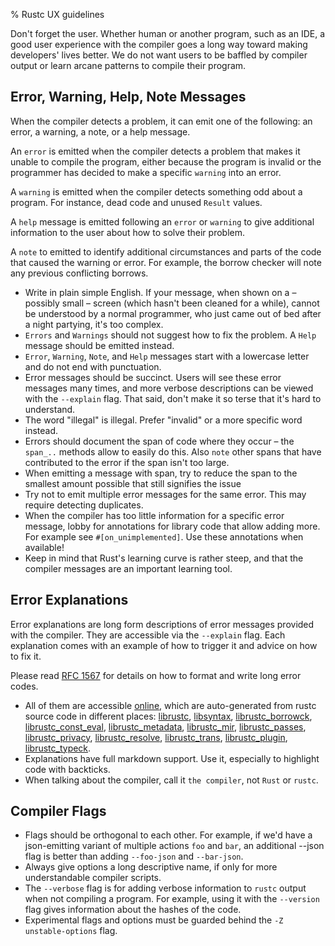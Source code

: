 % Rustc UX guidelines

Don't forget the user. Whether human or another program, such as an IDE, a
good user experience with the compiler goes a long way toward making developers'
lives better. We do not want users to be baffled by compiler output or
learn arcane patterns to compile their program.

## Error, Warning, Help, Note Messages

When the compiler detects a problem, it can emit one of the following: an error, a warning,
a note, or a help message.

An `error` is emitted when the compiler detects a problem that makes it unable
 to compile the program, either because the program is invalid or the
 programmer has decided to make a specific `warning` into an error.

A `warning` is emitted when the compiler detects something odd about a
program. For instance, dead code and unused `Result` values.

A `help` message is emitted following an `error` or `warning` to give additional
information to the user about how to solve their problem.

A `note` to emitted to identify additional circumstances and parts of the code
that caused the warning or error. For example, the borrow checker will note any
previous conflicting borrows.

* Write in plain simple English. If your message, when shown on a – possibly
small – screen (which hasn't been cleaned for a while), cannot be understood
by a normal programmer, who just came out of bed after a night partying, it's
too complex.
* `Errors` and `Warnings` should not suggest how to fix the problem. A `Help`
message should be emitted instead.
* `Error`, `Warning`, `Note`, and `Help` messages start with a lowercase
letter and do not end with punctuation.
* Error messages should be succinct. Users will see these error messages many
times, and more verbose descriptions can be viewed with the `--explain` flag.
That said, don't make it so terse that it's hard to understand.
* The word "illegal" is illegal. Prefer "invalid" or a more specific word
instead.
* Errors should document the span of code where they occur – the `span_..`
methods allow to easily do this. Also `note` other spans that have contributed
to the error if the span isn't too large.
* When emitting a message with span, try to reduce the span to the smallest
amount possible that still signifies the issue
* Try not to emit multiple error messages for the same error. This may require
detecting duplicates.
* When the compiler has too little information for a specific error message,
lobby for annotations for library code that allow adding more. For example see
`#[on_unimplemented]`. Use these annotations when available!
* Keep in mind that Rust's learning curve is rather steep, and that the
compiler messages are an important learning tool.

## Error Explanations

Error explanations are long form descriptions of error messages provided with
the compiler. They are accessible via the `--explain` flag. Each explanation
comes with an example of how to trigger it and advice on how to fix it.

Please read [RFC 1567](https://github.com/rust-lang/rfcs/blob/master/text/1567-long-error-codes-explanation-normalization.md)
for details on how to format and write long error codes.

* All of them are accessible [online](http://doc.rust-lang.org/error-index.html),
  which are auto-generated from rustc source code in different places:
  [librustc](https://github.com/rust-lang/rust/blob/master/src/librustc/diagnostics.rs),
  [libsyntax](https://github.com/rust-lang/rust/blob/master/src/libsyntax/diagnostics.rs),
  [librustc_borrowck](https://github.com/rust-lang/rust/blob/master/src/librustc_borrowck/diagnostics.rs),
  [librustc_const_eval](https://github.com/rust-lang/rust/blob/master/src/librustc_const_eval/diagnostics.rs),
  [librustc_metadata](https://github.com/rust-lang/rust/blob/master/src/librustc_metadata/diagnostics.rs),
  [librustc_mir](https://github.com/rust-lang/rust/blob/master/src/librustc_mir/diagnostics.rs),
  [librustc_passes](https://github.com/rust-lang/rust/blob/master/src/librustc_passes/diagnostics.rs),
  [librustc_privacy](https://github.com/rust-lang/rust/blob/master/src/librustc_privacy/diagnostics.rs),
  [librustc_resolve](https://github.com/rust-lang/rust/blob/master/src/librustc_resolve/diagnostics.rs),
  [librustc_trans](https://github.com/rust-lang/rust/blob/master/src/librustc_trans/diagnostics.rs),
  [librustc_plugin](https://github.com/rust-lang/rust/blob/master/src/librustc_plugin/diagnostics.rs),
  [librustc_typeck](https://github.com/rust-lang/rust/blob/master/src/librustc_typeck/diagnostics.rs).
* Explanations have full markdown support. Use it, especially to highlight
code with backticks.
* When talking about the compiler, call it `the compiler`, not `Rust` or
`rustc`.

## Compiler Flags

* Flags should be orthogonal to each other. For example, if we'd have a
json-emitting variant of multiple actions `foo` and `bar`, an additional
--json flag is better than adding `--foo-json` and `--bar-json`.
* Always give options a long descriptive name, if only for more
understandable compiler scripts.
* The `--verbose` flag is for adding verbose information to `rustc` output
when not compiling a program. For example, using it with the `--version` flag
gives information about the hashes of the code.
* Experimental flags and options must be guarded behind the `-Z unstable-options` flag.
